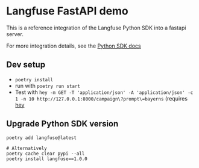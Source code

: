 # Langfuse FastAPI demo

This is a reference integration of the Langfuse Python SDK into a fastapi server.

For more integration details, see the [Python SDK docs](https://langfuse.com/docs/sdk/python)

## Dev setup

- `poetry install`
- run with `poetry run start`
- Test with `hey -m GET -T 'application/json' -A 'application/json' -c 1 -n 10 http://127.0.0.1:8000/campaign\?prompt\=bayerns` (requires [hey](https://github.com/rakyll/hey)

## Upgrade Python SDK version

```
poetry add langfuse@latest

# Alternatively
poetry cache clear pypi --all
poetry install langfuse==1.0.0
```
